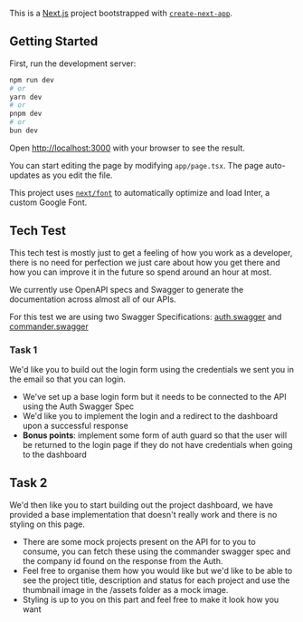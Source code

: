 This is a [Next.js](https://nextjs.org/) project bootstrapped with [`create-next-app`](https://github.com/vercel/next.js/tree/canary/packages/create-next-app).

## Getting Started

First, run the development server:

```bash
npm run dev
# or
yarn dev
# or
pnpm dev
# or
bun dev
```

Open [http://localhost:3000](http://localhost:3000) with your browser to see the result.

You can start editing the page by modifying `app/page.tsx`. The page auto-updates as you edit the file.
 
This project uses [`next/font`](https://nextjs.org/docs/basic-features/font-optimization) to automatically optimize and load Inter, a custom Google Font.


## Tech Test

This tech test is mostly just to get a feeling of how you work as a developer, there is no  need for perfection we just care about how you get there and how you can improve it in the future so spend around an hour at most.

We currently use OpenAPI specs and Swagger to generate the documentation across almost all of our APIs.

For this test we are using two Swagger Specifications: [auth.swagger]('https://sso.trison-group.com/swagger') and [commander.swagger]('https://api.project-commander.co.uk/swagger')

### Task 1

We'd like you to build out the login form using the credentials we sent you in the email so that you can login.

- We've set up a base login form but it needs to be connected to the API using the Auth Swagger Spec
- We'd like you to implement the login and a redirect to the dashboard upon a successful response
- **Bonus points**: implement some form of auth guard so that the user will be returned to the login page if they do not have credentials when going to the dashboard

## Task 2

We'd then like you to start building out the project dashboard, we have provided a base implementation that doesn't really work and there is no styling on this page.

- There are some mock projects present on the API for to you to consume, you can fetch these using the commander swagger spec and the company id found on the response from the Auth.
- Feel free to organise them how you would like but we'd like to be able to see the project title, description and status for each project and use the thumbnail image in the /assets folder as a
mock image.
- Styling is up to you on this part and feel free to make it look how you want
